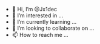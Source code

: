 - 👋 Hi, I’m @Jx1dec
- 👀 I’m interested in ...
- 🌱 I’m currently learning ...
- 💞️ I’m looking to collaborate on ...
- 📫 How to reach me ...

<!---
Jx1dec/Jx1dec is a ✨ special ✨ repository because its `README.md` (this file) appears on your GitHub profile.
You can click the Preview link to take a look at your changes.
--->
